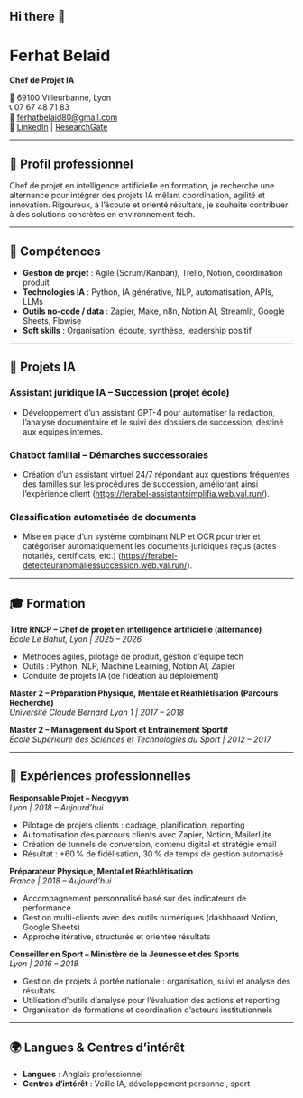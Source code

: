 ## Hi there 👋
# Ferhat Belaid

**Chef de Projet IA**

📍 69100 Villeurbanne, Lyon  
📞 07 67 48 71 83  
📧 ferhatbelaid80@gmail.com  
🔗 [LinkedIn](https://www.linkedin.com/in/ferhat-belaid-40319832a/) | [ResearchGate](https://www.researchgate.net/profile/Ferhat-Belaid?ev=hdr_xprf)

---

## 🎯 Profil professionnel

Chef de projet en intelligence artificielle en formation, je recherche une alternance pour intégrer des projets IA mêlant coordination, agilité et innovation. Rigoureux, à l’écoute et orienté résultats, je souhaite contribuer à des solutions concrètes en environnement tech.

---

## 🧠 Compétences

- **Gestion de projet** : Agile (Scrum/Kanban), Trello, Notion, coordination produit  
- **Technologies IA** : Python, IA générative, NLP, automatisation, APIs, LLMs  
- **Outils no-code / data** : Zapier, Make, n8n, Notion AI, Streamlit, Google Sheets, Flowise  
- **Soft skills** : Organisation, écoute, synthèse, leadership positif

---

## 🧪 Projets IA

### Assistant juridique IA – Succession (projet école)
- Développement d’un assistant GPT-4 pour automatiser la rédaction, l’analyse documentaire et le suivi des dossiers de succession, destiné aux équipes internes.

### Chatbot familial – Démarches successorales
- Création d’un assistant virtuel 24/7 répondant aux questions fréquentes des familles sur les procédures de succession, améliorant ainsi l’expérience client (https://ferabel-assistantsimplifia.web.val.run/).

### Classification automatisée de documents
- Mise en place d’un système combinant NLP et OCR pour trier et catégoriser automatiquement les documents juridiques reçus (actes notariés, certificats, etc.) (https://ferabel-detecteuranomaliessuccession.web.val.run/).

---

## 🎓 Formation

**Titre RNCP – Chef de projet en intelligence artificielle (alternance)**  
*École Le Bahut, Lyon | 2025 – 2026*  
- Méthodes agiles, pilotage de produit, gestion d’équipe tech  
- Outils : Python, NLP, Machine Learning, Notion AI, Zapier  
- Conduite de projets IA (de l’idéation au déploiement)

**Master 2 – Préparation Physique, Mentale et Réathlétisation (Parcours Recherche)**  
*Université Claude Bernard Lyon 1 | 2017 – 2018*

**Master 2 – Management du Sport et Entraînement Sportif**  
*École Supérieure des Sciences et Technologies du Sport | 2012 – 2017*

---

## 💼 Expériences professionnelles

**Responsable Projet – Neogyym**  
*Lyon | 2018 – Aujourd’hui*  
- Pilotage de projets clients : cadrage, planification, reporting  
- Automatisation des parcours clients avec Zapier, Notion, MailerLite  
- Création de tunnels de conversion, contenu digital et stratégie email  
- Résultat : +60 % de fidélisation, 30 % de temps de gestion automatisé

**Préparateur Physique, Mental et Réathlétisation**  
*France | 2018 – Aujourd’hui*  
- Accompagnement personnalisé basé sur des indicateurs de performance  
- Gestion multi-clients avec des outils numériques (dashboard Notion, Google Sheets)  
- Approche itérative, structurée et orientée résultats

**Conseiller en Sport – Ministère de la Jeunesse et des Sports**  
*Lyon | 2016 – 2018*  
- Gestion de projets à portée nationale : organisation, suivi et analyse des résultats  
- Utilisation d’outils d’analyse pour l’évaluation des actions et reporting  
- Organisation de formations et coordination d’acteurs institutionnels

---

## 🌍 Langues & Centres d’intérêt

- **Langues** : Anglais professionnel  
- **Centres d’intérêt** : Veille IA, développement personnel, sport


<!--
**feraia77/feraia77** is a ✨ _special_ ✨ repository because its `README.md` (this file) appears on your GitHub profile.

Here are some ideas to get you started:

- 🔭 I’m currently working on ...
- 🌱 I’m currently learning ...
- 👯 I’m looking to collaborate on ...
- 🤔 I’m looking for help with ...
- 💬 Ask me about ...
- 📫 How to reach me: ...
- 😄 Pronouns: ...
- ⚡ Fun fact: ...
-->
